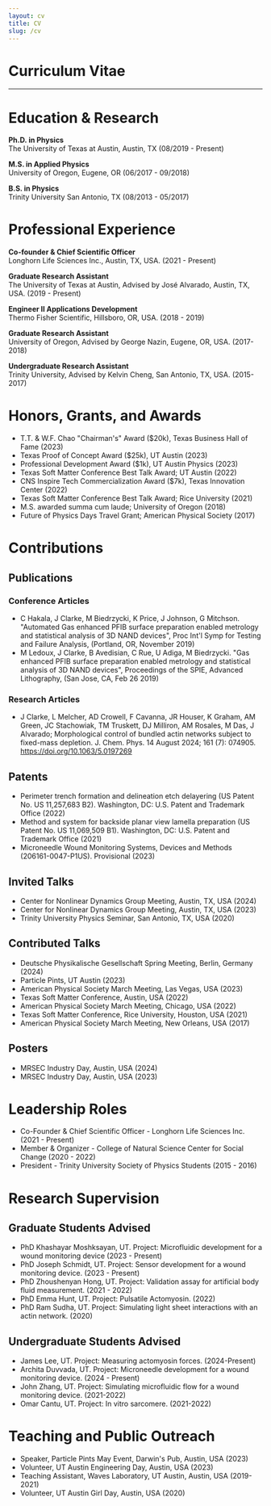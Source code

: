 ```yaml
---
layout: cv
title: CV
slug: /cv
---
```


# Curriculum Vitae 
---
# Education & Research

**Ph.D. in Physics**   
The University of Texas at Austin, Austin, TX (08/2019 - Present)  

**M.S. in Applied Physics**  
University of Oregon, Eugene, OR (06/2017 - 09/2018)  

**B.S. in Physics**  
Trinity University San Antonio, TX (08/2013 - 05/2017)  

# Professional Experience 

**Co-founder & Chief Scientific Officer**  
Longhorn Life Sciences Inc., Austin, TX, USA. (2021 - Present)  

**Graduate Research Assistant**  
The University of Texas at Austin, Advised by José Alvarado, Austin, TX, USA. (2019 - Present)  

**Engineer II Applications Development**  
Thermo Fisher Scientific, Hillsboro, OR, USA. (2018 - 2019)  

**Graduate Research Assistant**  
University of Oregon, Advised by George Nazin, Eugene, OR, USA. (2017-2018)  

**Undergraduate Research Assistant**  
Trinity University, Advised by Kelvin Cheng, San Antonio, TX, USA. (2015-2017)  

# Honors, Grants, and Awards 
- T.T. & W.F. Chao "Chairman's" Award (\$20k), Texas Business Hall of Fame (2023)
- Texas Proof of Concept Award (\$25k), UT Austin (2023) 
- Professional Development Award (\$1k), UT Austin Physics (2023) 
- Texas Soft Matter Conference Best Talk Award; UT Austin (2022) 
- CNS Inspire Tech Commercialization Award (\$7k), Texas Innovation Center (2022) 
- Texas Soft Matter Conference Best Talk Award; Rice University (2021) 
- M.S. awarded summa cum laude; University of Oregon (2018) 
- Future of Physics Days Travel Grant; American Physical Society (2017)

# Contributions 

## Publications 

### Conference Articles 
- C Hakala, J Clarke, M Biedrzycki, K Price, J Johnson, G Mitchson. "Automated Gas enhanced PFIB surface preparation enabled metrology and statistical analysis of 3D NAND devices", Proc Int'l Symp for Testing and Failure Analysis, (Portland, OR, November 2019)
- M Ledoux, J Clarke, B Avedisian, C Rue, U Adiga, M Biedrzycki. "Gas enhanced PFIB surface preparation enabled metrology and statistical analysis of 3D NAND devices", Proceedings of the SPIE, Advanced Lithography, (San Jose, CA, Feb 26 2019)

### Research Articles 
- J Clarke, L Melcher, AD Crowell, F Cavanna, JR Houser, K Graham, AM Green, JC Stachowiak, TM Truskett, DJ Milliron, AM Rosales, M Das, J Alvarado; Morphological control of bundled actin networks subject to fixed-mass depletion. J. Chem. Phys. 14 August 2024; 161 (7): 074905. https://doi.org/10.1063/5.0197269

## Patents 
- Perimeter trench formation and delineation etch delayering (US Patent No. US 11,257,683 B2). Washington, DC: U.S. Patent and Trademark Office (2022) 
- Method and system for backside planar view lamella preparation (US Patent No. US 11,069,509 B1). Washington, DC: U.S. Patent and Trademark Office (2021) 
- Microneedle Wound Monitoring Systems,
Devices and Methods (206161-0047-P1US). Provisional (2023)

## Invited Talks 
- Center for Nonlinear Dynamics Group Meeting, Austin, TX, USA (2024) 
- Center for Nonlinear Dynamics Group Meeting, Austin, TX, USA (2023) 
- Trinity University Physics Seminar, San Antonio, TX, USA (2020)

## Contributed Talks 
- Deutsche Physikalische Gesellschaft Spring Meeting, Berlin, Germany (2024) 
- Particle Pints, UT Austin (2023) 
- American Physical Society March Meeting, Las Vegas, USA (2023) 
- Texas Soft Matter Conference, Austin, USA (2022) 
- American Physical Society March Meeting, Chicago, USA (2022) 
- Texas Soft Matter Conference, Rice University, Houston, USA (2021) 
- American Physical Society March Meeting, New Orleans, USA (2017)

## Posters 
- MRSEC Industry Day, Austin, USA (2024) 
- MRSEC Industry Day, Austin, USA (2023)

# Leadership Roles 
- Co-Founder & Chief Scientific Officer - Longhorn Life Sciences Inc. (2021 - Present) 
- Member & Organizer - College of Natural Science Center for Social Change (2020 - 2022)
- President - Trinity University Society of Physics Students (2015 - 2016)

# Research Supervision 
## Graduate Students Advised 
- PhD Khashayar Moshksayan, UT. Project: Microfluidic development for a wound monitoring device (2023 - Present) 
- PhD Joseph Schmidt, UT. Project: Sensor development for a wound monitoring device. (2023 - Present) 
- PhD Zhoushenyan Hong, UT. Project: Validation assay for artificial body fluid measurement. (2021 - 2022) 
- PhD Emma Hunt, UT. Project: Pulsatile Actomyosin. (2022) 
- PhD Ram Sudha, UT. Project: Simulating light sheet interactions with an actin network. (2020)

## Undergraduate Students Advised 
- James Lee, UT. Project: Measuring actomyosin forces. (2024-Present) 
- Archita Duvvada, UT. Project: Microneedle development for a wound monitoring device. (2024 - Present) 
- John Zhang, UT. Project: Simulating microfluidic flow for a wound monitoring device. (2021-2022) 
- Omar Cantu, UT. Project: In vitro sarcomere. (2021-2022)

# Teaching and Public Outreach 
- Speaker, Particle Pints May Event, Darwin's Pub, Austin, USA (2023) 
- Volunteer, UT Austin Engineering Day, Austin, USA (2023) 
- Teaching Assistant, Waves Laboratory, UT Austin, Austin, USA (2019-2021) 
- Volunteer, UT Austin Girl Day, Austin, USA (2020)

<br />
